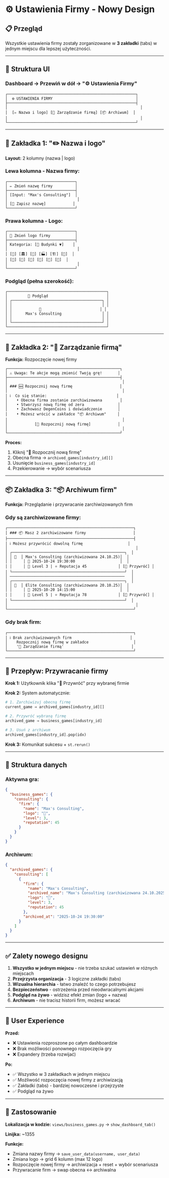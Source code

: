 # ⚙️ Ustawienia Firmy - Nowy Design

## 📋 Przegląd

Wszystkie ustawienia firmy zostały zorganizowane w **3 zakładki** (tabs) w jednym miejscu dla lepszej użyteczności.

---

## 🎨 Struktura UI

### Dashboard → Przewiń w dół → "⚙️ Ustawienia Firmy"

```
┌─────────────────────────────────────────────────────────┐
│  ⚙️ USTAWIENIA FIRMY                                     │
├─────────────────────────────────────────────────────────┤
│                                                           │
│  [✏️ Nazwa i logo] [🔄 Zarządzanie firmą] [📦 Archiwum]  │
│                                                           │
└─────────────────────────────────────────────────────────┘
```

---

## 📑 Zakładka 1: "✏️ Nazwa i logo"

**Layout:** 2 kolumny (nazwa | logo)

### Lewa kolumna - Nazwa firmy:
```
┌──────────────────────────────┐
│ ✏️ Zmień nazwę firmy          │
├──────────────────────────────┤
│ [Input: "Max's Consulting"]  │
│                               │
│ [💾 Zapisz nazwę]            │
└──────────────────────────────┘
```

### Prawa kolumna - Logo:
```
┌──────────────────────────────┐
│ 🎨 Zmień logo firmy           │
├──────────────────────────────┤
│ Kategoria: [🏢 Budynki ▼]    │
│                               │
│ [🏢] [🏛️] [🏢] [🏭] [🏗️] [🏦]  │
│ [🏪] [🏬] [🏨] [🏫] [🏩] [🏯]  │
│                               │
└──────────────────────────────┘
```

### Podgląd (pełna szerokość):
```
┌────────────────────────────────────────────┐
│         👀 Podgląd                          │
│ ┌────────────────────────────────────────┐ │
│ │                                        │ │
│ │            🏢                          │ │
│ │      Max's Consulting                  │ │
│ │                                        │ │
│ └────────────────────────────────────────┘ │
└────────────────────────────────────────────┘
```

---

## 🔄 Zakładka 2: "🔄 Zarządzanie firmą"

**Funkcja:** Rozpoczęcie nowej firmy

```
┌──────────────────────────────────────────────────┐
│ ⚠️ Uwaga: Te akcje mogą zmienić Twoją grę!       │
├──────────────────────────────────────────────────┤
│                                                   │
│ ### 🆕 Rozpocznij nową firmę                     │
│                                                   │
│ ℹ️  Co się stanie:                               │
│    • Obecna firma zostanie zarchiwizowana        │
│    • Stworzysz nową firmę od zera               │
│    • Zachowasz DegenCoins i doświadczenie       │
│    • Możesz wrócić w zakładce "📦 Archiwum"     │
│                                                   │
│            [🚀 Rozpocznij nową firmę]            │
│                                                   │
└──────────────────────────────────────────────────┘
```

**Proces:**
1. Kliknij "🚀 Rozpocznij nową firmę"
2. Obecna firma → `archived_games[industry_id][]`
3. Usunięcie `business_games[industry_id]`
4. Przekierowanie → wybór scenariusza

---

## 📦 Zakładka 3: "📦 Archiwum firm"

**Funkcja:** Przeglądanie i przywracanie zarchiwizowanych firm

### Gdy są zarchiwizowane firmy:

```
┌────────────────────────────────────────────────────────┐
│ ### 📦 Masz 2 zarchiwizowane firmy                     │
├────────────────────────────────────────────────────────┤
│ ℹ️ Możesz przywrócić dowolną firmę                    │
│                                                         │
│ ┌──────────────────────────────────────────────────┐  │
│ │ 🏢  │ Max's Consulting (zarchiwizowana 24.10.25)│  │
│ │     │ 📅 2025-10-24 19:30:00                    │  │
│ │     │ 🏢 Level 3 | ⭐ Reputacja 45              │ [🔄 Przywróć] │
│ └──────────────────────────────────────────────────┘  │
│ ───────────────────────────────────────────────────   │
│ ┌──────────────────────────────────────────────────┐  │
│ │ 💼  │ Elite Consulting (zarchiwizowana 20.10.25)│  │
│ │     │ 📅 2025-10-20 14:15:00                    │  │
│ │     │ 🏢 Level 5 | ⭐ Reputacja 78              │ [🔄 Przywróć] │
│ └──────────────────────────────────────────────────┘  │
│                                                         │
└────────────────────────────────────────────────────────┘
```

### Gdy brak firm:

```
┌────────────────────────────────────────────────────────┐
│ ℹ️ Brak zarchiwizowanych firm                          │
│    Rozpocznij nową firmę w zakładce                    │
│    '🔄 Zarządzanie firmą'                              │
└────────────────────────────────────────────────────────┘
```

---

## 🔄 Przepływ: Przywracanie firmy

**Krok 1:** Użytkownik klika "🔄 Przywróć" przy wybranej firmie

**Krok 2:** System automatycznie:
```python
# 1. Zarchiwizuj obecną firmę
current_game → archived_games[industry_id][]

# 2. Przywróć wybraną firmę
archived_game → business_games[industry_id]

# 3. Usuń z archiwum
archived_games[industry_id].pop(idx)
```

**Krok 3:** Komunikat sukcesu + `st.rerun()`

---

## 💾 Struktura danych

### Aktywna gra:
```json
{
  "business_games": {
    "consulting": {
      "firm": {
        "name": "Max's Consulting",
        "logo": "🏢",
        "level": 3,
        "reputation": 45
      }
    }
  }
}
```

### Archiwum:
```json
{
  "archived_games": {
    "consulting": [
      {
        "firm": {
          "name": "Max's Consulting",
          "archived_name": "Max's Consulting (zarchiwizowana 24.10.2025)",
          "logo": "🏢",
          "level": 3,
          "reputation": 45
        },
        "archived_at": "2025-10-24 19:30:00"
      }
    ]
  }
}
```

---

## ✅ Zalety nowego designu

1. **Wszystko w jednym miejscu** - nie trzeba szukać ustawień w różnych miejscach
2. **Przejrzysta organizacja** - 3 logiczne zakładki (tabs)
3. **Wizualna hierarchia** - łatwo znaleźć to czego potrzebujesz
4. **Bezpieczeństwo** - ostrzeżenia przed nieodwracalnymi akcjami
5. **Podgląd na żywo** - widzisz efekt zmian (logo + nazwa)
6. **Archiwum** - nie tracisz historii firm, możesz wracać

---

## 🎯 User Experience

**Przed:**
- ❌ Ustawienia rozproszone po całym dashboardzie
- ❌ Brak możliwości ponownego rozpoczęcia gry
- ❌ Expandery (trzeba rozwijać)

**Po:**
- ✅ Wszystko w 3 zakładkach w jednym miejscu
- ✅ Możliwość rozpoczęcia nowej firmy z archiwizacją
- ✅ Zakładki (tabs) - bardziej nowoczesne i przejrzyste
- ✅ Podgląd na żywo

---

## 🚀 Zastosowanie

**Lokalizacja w kodzie:** `views/business_games.py` → `show_dashboard_tab()`

**Linijka:** ~1355

**Funkcje:**
- Zmiana nazwy firmy → `save_user_data(username, user_data)`
- Zmiana logo → grid 6 kolumn (max 12 logo)
- Rozpoczęcie nowej firmy → archiwizacja + reset + wybór scenariusza
- Przywracanie firm → swap obecna ↔ archiwalna


